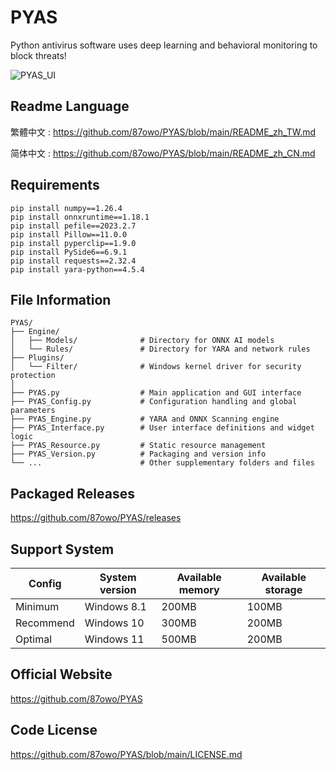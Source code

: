 # PYAS

Python antivirus software uses deep learning and behavioral monitoring to block threats!

![PYAS_UI](https://github.com/user-attachments/assets/68765836-7272-482f-b8cd-d8ba728d88ab)

## Readme Language

繁體中文 : https://github.com/87owo/PYAS/blob/main/README_zh_TW.md

简体中文 : https://github.com/87owo/PYAS/blob/main/README_zh_CN.md

## Requirements

```
pip install numpy==1.26.4
pip install onnxruntime==1.18.1
pip install pefile==2023.2.7
pip install Pillow==11.0.0
pip install pyperclip==1.9.0
pip install PySide6==6.9.1
pip install requests==2.32.4
pip install yara-python==4.5.4
```

## File Information

```
PYAS/
├── Engine/
│   ├── Models/              # Directory for ONNX AI models
│   └── Rules/               # Directory for YARA and network rules
├── Plugins/
│   └── Filter/              # Windows kernel driver for security protection
│
├── PYAS.py                  # Main application and GUI interface
├── PYAS_Config.py           # Configuration handling and global parameters
├── PYAS_Engine.py           # YARA and ONNX Scanning engine
├── PYAS_Interface.py        # User interface definitions and widget logic
├── PYAS_Resource.py         # Static resource management
├── PYAS_Version.py          # Packaging and version info
└── ...                      # Other supplementary folders and files
```

## Packaged Releases

https://github.com/87owo/PYAS/releases

## Support System

| Config    | System version | Available memory | Available storage |
|-----------|----------------|------------------|-------------------|
| Minimum   | Windows 8.1    | 200MB            | 100MB             |
| Recommend | Windows 10     | 300MB            | 200MB             |
| Optimal   | Windows 11     | 500MB            | 200MB             |

## Official Website

https://github.com/87owo/PYAS

## Code License

https://github.com/87owo/PYAS/blob/main/LICENSE.md
